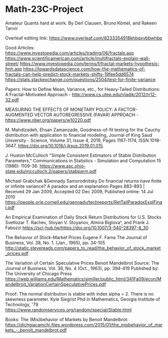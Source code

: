 # Math-23C-Project
Amateur Quants hard at work. By Derl Clausen, Bruno Kömel, and Rakeen Tanvir


Overleaf editing link: https://www.overleaf.com/8233354918khbqxybbwhbp

Good Articles:
https://www.investopedia.com/articles/trading/06/fractals.asp
https://www.scientificamerican.com/article/multifractals-explain-wall-street/
https://www.investopedia.com/terms/f/fractal-markets-hypothesis-fmh.asp
https://towardsdatascience.com/how-the-mathematics-of-fractals-can-help-predict-stock-markets-shifts-19fee5dd6574
https://stats.stackexchange.com/questions/2504/test-for-finite-variance


Papers:
How to Define Mean, Variance, etc., for
Heavy-Tailed Distributions: A Fractal-Motivated
Approach - http://www.cs.utep.edu/vladik/2012/tr12-32.pdf

MEASURING THE EFFECTS OF MONETARY POLICY:
A FACTOR-AUGMENTED VECTOR
AUTOREGRESSIVE (FAVAR) APPROACH - https://www.nber.org/papers/w10220.pdf

M. Mahdizadeh, Ehsan Zamanzade,
Goodness-of-fit testing for the Cauchy distribution with application to financial modeling,
Journal of King Saud University - Science,
Volume 31, Issue 4,
2019,
Pages 1167-1174,
ISSN 1018-3647,
https://doi.org/10.1016/j.jksus.2019.01.015.

J. Huston McCulloch
"Simple Consistent Estimators of Stable Distribution Parameters," Communications in Statistics - Simulation and Computation 15 (1986): 1109-36.
https://www.asc.ohio-state.edu/mcculloch.2/papers/stabparm.pdf

Michael Grabchak &Gennady Samorodnitsky
Do financial returns have finite or infinite variance? A paradox and an explanation
Pages 883-893 | Received 29 Jan 2009, Accepted 02 Dec 2009, Published online: 14 Jul 2010
https://people.orie.cornell.edu/gennady/techreports/RetTailParadoxExplFinal.pdf

An Empirical Examination of Daily Stock
Return Distributions for U.S. Stocks
Svetlozar T. Rachev, Stoyan V. Stoyanov, Almira Biglova^, and
Prank J. Fabozzi
https://sci-hub.tw/https://doi.org/10.1007/3-540-28397-8_30

The Behavior of Stock-Market Prices
Eugene F. Fama
The Journal of Business, Vol. 38, No. 1. (Jan., 1965), pp. 34-105
http://static.stevereads.com/papers_to_read/the_behavior_of_stock_market_prices.pdf

The Variation of Certain Speculative Prices
Benoit Mandelbrot
Source: The Journal of Business, Vol. 36, No. 4 (Oct., 1963), pp. 394-419
Published by: The University of Chicago Press
https://web.williams.edu/Mathematics/sjmiller/public_html/341Fa09/econ/Mandelbroit_VariationCertainSpeculativePrices.pdf

Proof: The normal distribution is stable with index alpha = 2. There is no skewness parameter.
Kyle Siegrist
Phd in Mathematics, Georgia Institute of Technology, '79
https://www.randomservices.org/random/special/Stable.html

Books:
The (Mis)behavior of Markets by Benoit Mandelbrot:
https://dichgiacamchi.files.wordpress.com/2015/01/the_misbehavior_of_markets_-_benoit_mandelbrot.pdf
